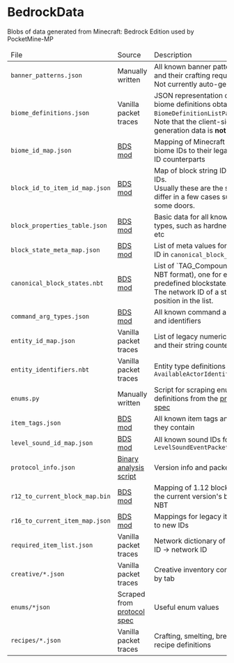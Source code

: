 # BedrockData
Blobs of data generated from Minecraft: Bedrock Edition used by PocketMine-MP

<table>
 <thead>
  <td>File</td>
  <td>Source</td>
  <td>Description</td>
  <td>Used for</td>
 </thead>
 <tbody>
  <tr>
   <td><code>banner_patterns.json</code></td>
   <td>Manually written</td>
   <td>All known banner pattern types and their crafting requirements. Not currently auto-generated.</td>
   <td>Not currently used</td>
  </tr>
  <tr>
   <td><code>biome_definitions.json</code></td>
   <td>Vanilla packet traces</td>
   <td>
    JSON representation of basic biome definitions obtained from <code>BiomeDefinitionListPacket</code>.<br/>
    Note that the client-side chunk generation data is <strong>not</strong> included.
   </td>
   <td>Populating <code>BiomeDefinitionListPacket</code> in a server</td>
  </tr>
  <tr>
   <td><code>biome_id_map.json</code></td>
   <td><a href="https://github.com/pmmp/bds-mod-mapping">BDS mod</a></td>
   <td>Mapping of Minecraft string biome IDs to their legacy integer ID counterparts</td>
   <td>Network serializing chunks</td>
  </tr>
  <tr>
   <td><code>block_id_to_item_id_map.json</code></td>
   <td><a href="https://github.com/pmmp/bds-mod-mapping">BDS mod</a></td>
   <td>
    Map of block string IDs to item IDs.<br/>
    Usually these are the same, but differ in a few cases such as for some doors.
   </td>
   <td>Saving blocks to disk in inventories</td>
  </tr>

  <tr>
   <td><code>block_properties_table.json</code></td>
   <td><a href="https://github.com/pmmp/bds-mod-mapping">BDS mod</a></td>
   <td>Basic data for all known block types, such as hardness, opacity etc</td>
   <td>Implementing new blocks & behaviour parity</td>
  </tr>

  <tr>
   <td><code>block_state_meta_map.json</code></td>
   <td><a href="https://github.com/pmmp/bds-mod-mapping">BDS mod</a></td>
   <td>List of meta values for each state ID in <code>canonical_block_states.nbt</code></td>
   <td>Populating <code>CraftingDataPacket</code></td>
  </tr>

  <tr>
   <td><code>canonical_block_states.nbt</code></td>
   <td><a href="https://github.com/pmmp/bds-mod-mapping">BDS mod</a></td>
   <td>
    List of `TAG_Compound` (in varint NBT format), one for each predefined blockstate.<br/>
    The network ID of a state is its position in the list.
   </td>
   <td>
    Network serializing block updates, chunks etc.
   </td>
  </tr>

  <tr>
   <td><code>command_arg_types.json</code></td>
   <td><a href="https://github.com/pmmp/bds-mod-mapping">BDS mod</a></td>
   <td>All known command arg types and identifiers</td>
   <td>Generating constants for <code>AvailableCommandsPacket</code></td>
  </tr>

  <tr>
   <td><code>entity_id_map.json</code></td>
   <td>Vanilla packet traces</td>
   <td>List of legacy numeric save IDs and their string counterparts</td>
   <td>Upgrading old entity save data</td>
  </tr>

  <tr>
   <td><code>entity_identifiers.nbt</code></td>
   <td>Vanilla packet traces</td>
   <td>Entity type definitions for <code>AvailableActorIdentifiersPacket</code></td>
   <td>Populating <code>AvailableActorIdentifiersPacket</code> in a server</td>
  </tr>

  <tr>
   <td><code>enums.py</code></td>
   <td>Manually written</td>
   <td>Script for scraping enum definitions from the <a href="https://github.com/Mojang/bedrock-protocol-docs">protocol spec</a></td>
   <td>Scraping enums for easier code generation data sources</td>
  </tr>

  <tr>
   <td><code>item_tags.json</code></td>
   <td><a href="https://github.com/pmmp/bds-mod-mapping">BDS mod</a></td>
   <td>All known item tags and the IDs they contain</td>
   <td>Parsing crafting recipes from <code>CraftingDataPacket</code></td>
  </tr>

  <tr>
   <td><code>level_sound_id_map.json</code></td>
   <td><a href="https://github.com/pmmp/bds-mod-mapping">BDS mod</a></td>
   <td>All known sound IDs for <code>LevelSoundEventPacket</code></td>
   <td>Generating constants for <code>LevelSoundEventPacket</code></td>
  </tr>

  <tr>
   <td><code>protocol_info.json</code></td>
   <td><a href="https://github.com/pmmp/bds-modding-devkit/blob/master/protocol_info_dumper.py">Binary analysis script</a></td>
   <td>Version info and packet ID list</td>
   <td>Generating barebones code for protocol updates</td>
  </tr>

  <tr>
   <td><code>r12_to_current_block_map.bin</code></td>
   <td><a href="https://github.com/pmmp/bds-mod-mapping">BDS mod</a></td>
   <td>Mapping of 1.12 block ID/meta to the current version's blockstate NBT</td></td>
   <td>No longer used as of PM5, slated for removal</td>
  </tr>

  <tr>
   <td><code>r16_to_current_item_map.json</code></td>
   <td><a href="https://github.com/pmmp/bds-mod-mapping">BDS mod</a></td>
   <td>Mappings for legacy item ID/meta to new IDs</td>
   <td>Generating schemas for <a href="https://github.com/pmmp/BedrockItemUpgradeSchema">BedrockItemUpgradeSchema</a></td>
  </tr>

  <tr>
   <td><code>required_item_list.json</code></td>
   <td>Vanilla packet traces</td>
   <td>Network dictionary of string item ID -> network ID</td>
   <td>Network serializing itemstacks</td>
  </tr>

  <tr>
   <td><code>creative/*.json</code></td>
   <td>Vanilla packet traces</td>
   <td>Creative inventory contents, split by tab</td>
   <td>Supporting creative inventory as a server</td>
  </tr>

  <tr>
   <td><code>enums/*json</code></td>
   <td>Scraped from <a href="https://github.com/Mojang/bedrock-protocol-docs">protocol spec</a></td>
   <td>Useful enum values</td>
   <td>Code generation</td>
  </tr>

  <tr>
   <td><code>recipes/*.json</code></td>
   <td>Vanilla packet traces</td>
   <td>Crafting, smelting, brewing recipe definitions</td>
   <td>Supporting crafting, smelting & brewing as a server</td>
  </tr>
 </tbody>
</table>

